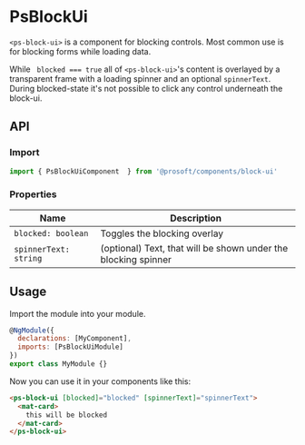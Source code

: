 # PsBlockUi
`<ps-block-ui>` is a component for blocking controls. Most common use is for blocking forms while loading data.

While ` blocked === true` all of `<ps-block-ui>`'s content is overlayed by a transparent frame with a loading spinner and an optional `spinnerText`. During blocked-state it's not possible to click any control underneath the block-ui.

## API
### Import
```javascript
import { PsBlockUiComponent  } from '@prosoft/components/block-ui'
```

### Properties
| Name                    | Description
| ----------------------- | -------------
| `blocked: boolean`      | Toggles the blocking overlay
| `spinnerText: string`   | (optional) Text, that will be shown under the blocking spinner      

## Usage
Import the module into your module. 

```javascript
@NgModule({
  declarations: [MyComponent],
  imports: [PsBlockUiModule]
})
export class MyModule {}
```

Now you can use it in your components like this:

```html
<ps-block-ui [blocked]="blocked" [spinnerText]="spinnerText">
  <mat-card>
    this will be blocked
  </mat-card>
</ps-block-ui>
```
